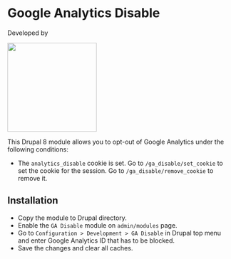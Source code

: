 # Google Analytics Disable
Developed by

<a href="https://www.droptica.com/"><img src="https://www.droptica.com/themes/custom/bs/images/logo-droptica.svg" width="200" ></a>

This Drupal 8 module allows you to opt-out of Google Analytics under the following conditions:
* The `analytics_disable` cookie is set. Go to `/ga_disable/set_cookie` to set the cookie for the session. Go to `/ga_disable/remove_cookie` to remove it.

## Installation
* Copy the module to Drupal directory.
* Enable the `GA Disable` module on `admin/modules` page.
* Go to `Configuration > Development > GA Disable` in Drupal top menu and enter Google Analytics ID that has to be blocked.
* Save the changes and clear all caches.

